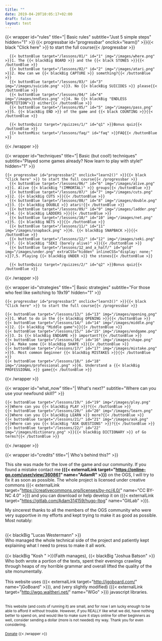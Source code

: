 ```yaml
---
title: ""
date: 2019-04-20T10:05:17+02:00
draft: false
layout: test
---
```


<!-- BASIC RULES -->
  {{< wrapper id="rules" title="| Basic rules" subtitle="Just 5 simple steps" hidden="1" >}}
    {{< progressbar id="progressbar" onclick="learn()" >}}{{< black "Click here" >}} to start the full course{{< /progressbar >}}

      {{< buttonBlue target="/lessons/01/" id="1" img="/images/where.png" >}}1. The {{< blackBig BOARD >}} and the {{< black STONES >}}{{< /buttonBlue >}}
      {{< buttonBlue target="/lessons/02/" id="2" img="/images/atari.png" >}}2. How can we {{< blackBig CAPTURE >}} something?{{< /buttonBlue >}}
      {{< buttonBlue target="/lessons/03/" id="3" img="/images/suicide.png" >}}3. No {{< blackBig SUICIDES >}} please{{< /buttonBlue >}}
      {{< buttonBlue target="/lessons/04/" id="4" img="/images/endless.png" >}}4. No {{< blackBig "ENDLESS REPETITION">}} either{{< /buttonBlue >}}
      {{< buttonBlue target="/lessons/05/" id="5" img="/images/pass.png" >}}5. {{< blackBig END >}} of the game and {{< black COUNTING >}}{{< /buttonBlue >}}
	  
	  {{< buttonQuizz target="/quizzes/1/" id="q1" >}}Bonus quiz{{< /buttonBlue >}}
	  {{< buttonMisc target="/lessons/faq/" id="faq" >}}FAQ{{< /buttonBlue >}}
  {{< /wrapper >}}
<!-- END OF BASIC RULES -->


<!-- BASIC TECHNIQUES -->
  {{< wrapper id="techniques" title="| Basic (but cool!) techniques" subtitle="Played some games already? Now learn to play with style!" hidden="1" >}}

    {{< progressbar id="progressbar2" onclick="learn2()" >}}{{< black "Click here" >}} to start the full course{{< /progressbar >}}    
      {{< buttonBlue target="/lessons/06/" id="6" img="/images/alive.png" >}}1. Alive {{< blackBig "(IMMORTAL)" >}} groups{{< /buttonBlue >}}
      {{< buttonBlue target="/lessons/07/" id="7" img="/images/cuts.png" >}}2. {{< blackBig CUTS >}}{{< /buttonBlue >}}
      {{< buttonBlue target="/lessons/08/" id="8" img="/images/double.png" >}}3. {{< blackBig DOUBLE >}} atari!{{< /buttonBlue >}}
      {{< buttonBlue target="/lessons/09/" id="9" img="/images/ladder.png" >}}4. {{< blackBig LADDERS >}}{{< /buttonBlue >}}
      {{< buttonBlue target="/lessons/10/" id="10" img="/images/net.png" >}}5. {{< blackBig NETS >}}{{< /buttonBlue >}}
      {{< buttonBlue target="/lessons/11/" id="11" img="/images/snapback.png" >}}6. {{< blackBig SNAPBACK >}}{{< /buttonBlue >}}
      {{< buttonBlue target="/lessons/12/" id="12" img="/images/seki.png" >}}7. {{< blackBig "SEKI (barely alive)" >}}{{< /buttonBlue >}}
      {{< buttonBlue target="/lessons/12_and_a_half/" id="gold" img="/images/under.png" extraCSS="hidden" inlineCSS="display: none;" >}}7,5. Playing {{< blackBig UNDER >}} the stones{{< /buttonBlue >}}
	  
	  {{< buttonQuizz target="/quizzes/2/" id="q2" >}}Bonus quiz{{< /buttonBlue >}}
  {{< /wrapper >}}
<!-- END OF BASIC TECHNIQUES -->

<!-- BASIC STRATEGIES -->
  {{< wrapper id="strategies" title="| Basic strategies" subtitle="For those who feel like switching to 19x19" hidden="1" >}}

    {{< progressbar id="progressbar3" onclick="learn3()" >}}{{< black "Click here" >}} to start the full course{{< /progressbar >}}

    {{< buttonBlue target="/lessons/13/" id="13" img="/images/opening.png" >}}1. What to do in the {{< blackBig OPENING >}}{{< /buttonBlue >}}
	{{< buttonBlue target="/lessons/14/" id="14" img="/images/middle.png" >}}2. {{< blackBig "Middle game">}}{{< /buttonBlue >}}
    {{< buttonBlue target="/lessons/15/" id="15" img="/images/endgame.png" >}}3. Is {{< blackBig ENDGAME >}} important?{{< /buttonBlue >}}
    {{< buttonBlue target="/lessons/16/" id="16" img="/images/shape.png" >}}4. Make some {{< blackBig SHAPE >}}{{< /buttonBlue >}}
    {{< buttonBlue target="/lessons/17/" id="17" img="/images/mistake.png" >}}5. Most common beginner {{< blackBig MISTAKES >}}{{< /buttonBlue >}}
    {{< buttonBlue target="/lessons/18/" id="18" img="/images/professional.png" >}}6. Understand a {{< blackBig PROFESSIONAL >}} game{{< /buttonBlue >}}
      
  {{< /wrapper >}}
<!-- END OF BASIC STRATEGIES -->


<!-- WHAT NOW? -->
  {{< wrapper id="what_now" title="| What's next?" subtitle="Where can you use your newfound skill?" >}}

    {{< buttonBlue target="/lessons/19/" id="19" img="/images/play.png" >}}Where can you {{< blackBig PLAY >}}?{{< /buttonBlue >}}
    {{< buttonBlue target="/lessons/20/" id="20" img="/images/learn.png" >}}Where can you {{< blackBig LEARN >}} more?{{< /buttonBlue >}}
    {{< buttonBlue target="/lessons/21/" id="21" img="/images/ask.png" >}}Where can you {{< blackBig "ASK QUESTIONS" >}}?{{< /buttonBlue >}}
    {{< buttonBlue target="/lessons/22/" id="22" img="/images/dictionary.png" >}}{{< blackBig DICTIONARY >}} of Go terms?{{< /buttonBlue >}}
      
  {{< /wrapper >}}
  
  
<!-- CREDITS -->
  {{< wrapper id="credits" title="| Who's behind this?"  >}}
  
  This site was made for the love of the game and our community. If you found a mistake contact me <b>({{< externalLink target="https://online-go.com/user/view/360861" name="AdamR" >}})</b> on the OGS, I will try to fix it as soon as possible. The whole project is licensed under creative commons ({{< externalLink target="https://creativecommons.org/licenses/by-nc/4.0/" name="CC BY-NC 4.0" >}}) and you can download or help develop it on ({{< externalLink target="https://gitlab.com/Adam314159/hugo-ltpg" name="GitLab" >}}). 

My sincerest thanks to all the members of the OGS community who were very supportive in my efforts and kept trying to make it as good as possible. Most notably:<br><br> 

{{< blackBig "Lucas Westermann" >}}<br>
Who managed the whole technical side of the project and patiently kept explaining what I need to press to make it all work.
	<br><br>
{{< blackBig "Kosh " >}}(Faith manages), {{< blackBig "Joshua Batson" >}}<br> 
Who both wrote a portion of the texts, spent their evenings crawling through heaps of my horrible grammar and overall lifted the quality of the site monumentally.
	<br><br>
This website uses ({{< externalLink target="http://jgoboard.com/" name="jGoBoard" >}}), and (very slightly modified) ({{< externalLink target="http://wgo.waltheri.net/" name="WGo" >}}) javascript libraries. 
<br><br>
<p style="font-size: 12px;"> This website (and costs of running it) are small, and for now I am lucky enough to be able to afford it without trouble. However, if you REALLY like what we did, have nothing better to spend on, and would like to make sure it stays online for other beginners as well, consider sending a dollar (more is not needed) my way. Thank you for even considering.<br><br>
<a href="https://www.paypal.me/AdamRuz" target="_blank" class="donateButton" noreferrer noopener>Donate</a>
  {{< /wrapper >}}  
